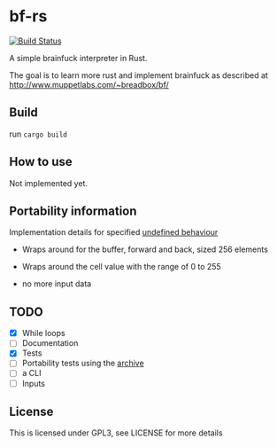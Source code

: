 # bf-rs

[![Build Status](https://travis-ci.org/zyphrus/bf-rs.svg)](https://travis-ci.org/zyphrus/bf-rs)

A simple brainfuck interpreter in Rust.

The goal is to learn more rust and implement brainfuck as described at http://www.muppetlabs.com/~breadbox/bf/

## Build

run `cargo build`

## How to use

Not implemented yet.

## Portability information

Implementation details for specified [undefined behaviour](http://www.muppetlabs.com/~breadbox/bf/standards.html)

* Wraps around for the buffer, forward and back, sized 256 elements

* Wraps around the cell value with the range of 0 to 255

* no more input data

## TODO

- [x] While loops
- [ ] Documentation
- [x] Tests
- [ ] Portability tests using the [archive](http://esoteric.sange.fi/brainfuck/)
- [ ] a CLI
- [ ] Inputs

## License

This is licensed under GPL3, see LICENSE for more details
